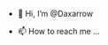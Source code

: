- 👋 Hi, I’m @Daxarrow

- 📫 How to reach me ...

<!---
Daxarrow/Daxarrow is a ✨ special ✨ repository because its `README.md` (this file) appears on your GitHub profile.
You can click the Preview link to take a look at your changes.
--->
